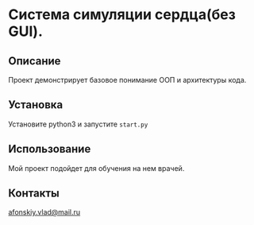 # Система симуляции сердца(без GUI).

## Описание
Проект демонстрирует базовое понимание ООП и архитектуры кода.
## Установка
Установите python3 и запустите `start.py`

## Использование
Мой проект подойдет для обучения на нем врачей.

## Контакты
afonskiy.vlad@mail.ru 
